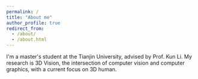 ```yaml
---
permalink: /
title: "About me"
author_profile: true
redirect_from: 
  - /about/
  - /about.html
---
```

I'm a master's student at the Tianjin University, advised by Prof. Kun Li. My research is 3D Vision, the intersection of computer vision and computer graphics, with a current focus on 3D human.
